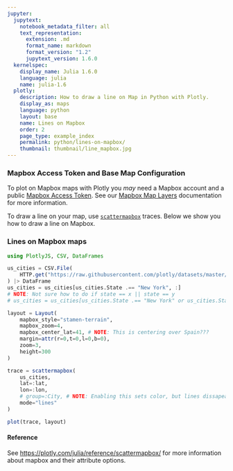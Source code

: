 ```yaml
---
jupyter:
  jupytext:
    notebook_metadata_filter: all
    text_representation:
      extension: .md
      format_name: markdown
      format_version: "1.2"
      jupytext_version: 1.6.0
  kernelspec:
    display_name: Julia 1.6.0
    language: julia
    name: julia-1.6
  plotly:
    description: How to draw a line on Map in Python with Plotly.
    display_as: maps
    language: python
    layout: base
    name: Lines on Mapbox
    order: 2
    page_type: example_index
    permalink: python/lines-on-mapbox/
    thumbnail: thumbnail/line_mapbox.jpg
---
```


<!-- NOTE: Does this translate??? -->

### Mapbox Access Token and Base Map Configuration

To plot on Mapbox maps with Plotly you _may_ need a Mapbox account and a public [Mapbox Access Token](https://www.mapbox.com/studio). See our [Mapbox Map Layers](/julia/mapbox-layers/) documentation for more information.

To draw a line on your map, use [`scattermapbox`](https://plotly.com/juila/reference/scattermapbox/) traces. Below we show you how to draw a line on Mapbox.

### Lines on Mapbox maps

<!-- ```python
import pandas as pd

us_cities = pd.read_csv("https://raw.githubusercontent.com/plotly/datasets/master/us-cities-top-1k.csv")
us_cities = us_cities.query("State in ['New York', 'Ohio']")

import plotly.express as px

fig = px.line_mapbox(us_cities, lat="lat", lon="lon", color="State", zoom=3, height=300)

fig.update_layout(mapbox_style="stamen-terrain", mapbox_zoom=4, mapbox_center_lat = 41,
    margin={"r":0,"t":0,"l":0,"b":0})

fig.show()
``` -->

```julia
using PlotlyJS, CSV, DataFrames

us_cities = CSV.File(
    HTTP.get("https://raw.githubusercontent.com/plotly/datasets/master/us-cities-top-1k.csv").body
) |> DataFrame
us_cities = us_cities[us_cities.State .== "New York", :]
# NOTE: Not sure how to do if state == x || state == y
# us_cities = us_cities[us_cities.State .== "New York" or us_cities.State .== "Ohio", :]

layout = Layout(
    mapbox_style="stamen-terrain",
    mapbox_zoom=4,
    mapbox_center_lat=41, # NOTE: This is centering over Spain???
    margin=attr(r=0,t=0,l=0,b=0),
    zoom=3,
    height=300
)

trace = scattermapbox(
    us_cities,
    lat=:lat,
    lon=:lon,
    # group=:City, # NOTE: Enabling this sets color, but lines dissapear...
    mode="lines"
)

plot(trace, layout)
```

<!-- NOTE: scattermapbox example above -->
<!-- ### Lines on Mapbox maps using `Scattermapbox` traces

This example uses `scattermapbox` and sets the [mode](https://plotly.com/julia/reference/scattermapbox/#scattermapbox-mode) attribute to a combination of markers and line.

```python
import plotly.graph_objects as go

fig = go.Figure(go.Scattermapbox(
    mode = "markers+lines",
    lon = [10, 20, 30],
    lat = [10, 20,30],
    marker = {'size': 10}))

fig.add_trace(go.Scattermapbox(
    mode = "markers+lines",
    lon = [-50, -60,40],
    lat = [30, 10, -20],
    marker = {'size': 10}))

fig.update_layout(
    margin ={'l':0,'t':0,'b':0,'r':0},
    mapbox = {
        'center': {'lon': 10, 'lat': 10},
        'style': "stamen-terrain",
        'center': {'lon': -20, 'lat': -20},
        'zoom': 1})

fig.show()
``` -->

#### Reference

See https://plotly.com/julia/reference/scattermapbox/ for more information about mapbox and their attribute options.
